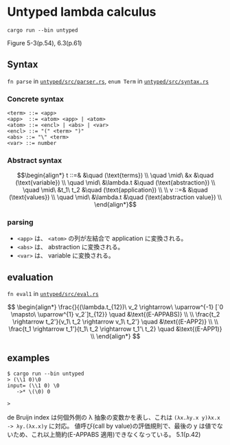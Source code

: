 # Untyped lambda calculus

```
cargo run --bin untyped
```

Figure 5-3(p.54), 6.3(p.61)

## Syntax

`fn parse` in [`untyped/src/parser.rs`](https://github.com/kisepichu/tapl-rs/blob/main/untyped/src/parser.rs), `enum Term` in [`untyped/src/syntax.rs`](https://github.com/kisepichu/tapl-rs/blob/main/untyped/src/syntax.rs)

### Concrete syntax

```bnf
<term> ::= <app>
<app>  ::= <atom> <app> | <atom>
<atom> ::= <encl> | <abs> | <var>
<encl> ::= "(" <term> ")"
<abs> ::= "\" <term>
<var> ::= number
```

### Abstract syntax

```math
\begin{align*}
t ::=&   &\quad (\text{terms}) \\
  \quad \mid\ &x &\quad (\text{variable}) \\
  \quad \mid\ &\lambda.t &\quad (\text{abstraction}) \\
  \quad \mid\ &t_1\ t_2 &\quad (\text{application}) \\
  \\
v ::=&   &\quad (\text{values}) \\
  \quad \mid\ &\lambda.t &\quad (\text{abstraction value}) \\
\end{align*}
```

### parsing

- `<app>` は、 `<atom>` の列が左結合で application に変換される。
- `<abs>` は、 abstraction に変換される。
- `<var>` は、 variable に変換される。

## evaluation

`fn eval1` in [`untyped/src/eval.rs`](https://github.com/kisepichu/tapl-rs/blob/main/untyped/src/eval.rs)

$$
\begin{align*}
\frac{}{(\lambda.t_{12})\ v_2 \rightarrow\ \uparrow^{-1} [`0 \mapsto\ \uparrow^{1} v_2`]t_{12}} \quad &\text{(E-APPABS)} \\
\\
\frac{t_2 \rightarrow t_2'}{v_1\ t_2 \rightarrow v_1\ t_2'} \quad &\text{(E-APP2)} \\
\\
\frac{t_1 \rightarrow t_1'}{t_1\ t_2 \rightarrow t_1'\ t_2} \quad &\text{(E-APP1)} \\
\end{align*}
$$

## examples

```
$ cargo run --bin untyped
> (\\1 0)\0
input= (\\1 0) \0
   ->* \(\0) 0

>
```

de Bruijn index は何個外側の λ 抽象の変数かを表し、これは `(λx.λy.x y)λx.x -> λy.(λx.x)y` に対応。
値呼び(call by value)の評価規則で、最後の y は値でないため、これ以上簡約(E-APPABS 適用)できなくなっている。 5.1(p.42)
